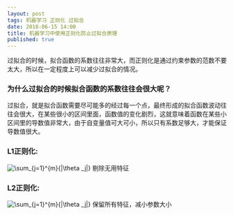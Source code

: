 ```yaml
---
layout: post
tags: 机器学习 正则化 过拟合
date: 2018-06-15 14:00
title: 机器学习中使用正则化防止过拟合原理
published: true
---
```


过拟合的时候，拟合函数的系数往往非常大，而正则化是通过约束参数的范数不要太大，所以在一定程度上可以减少过拟合的情况。
<!--more-->
### 为什么过拟合的时候拟合函数的系数往往会很大呢？
过拟合，就是拟合函数需要尽可能多的经过每一个点，最终形成的拟合函数波动往往会很大，在某些很小的区间里面，函数值的变化剧烈，这就意味着函数在某些小区间里的导数值非常大，由于自变量值可大可小，所以只有系数足够大，才能保证导数值很大。

### L1正则化:  
<img src="https://latex.codecogs.com/gif.latex?\sum_{j=1}^{m}{|\theta&space;_j|}" title="\sum_{j=1}^{m}{|\theta _j|}" />    
剔除无用特征

### L2正则化:  
<img src="https://latex.codecogs.com/gif.latex?\sum_{j=1}^{m}{\theta&space;_j^2}" title="\sum_{j=1}^{m}{|\theta _j|}" />   
保留所有特征，减小参数大小
